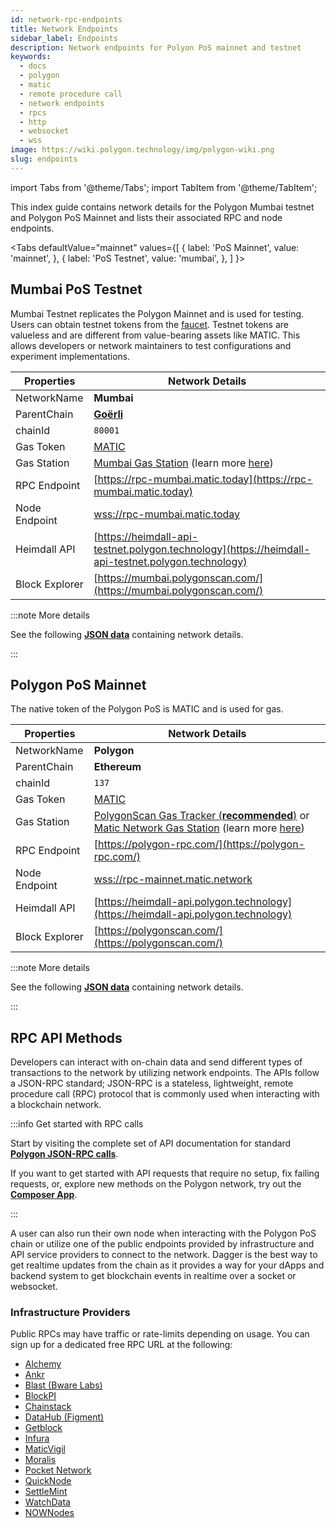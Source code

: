 ```yaml
---
id: network-rpc-endpoints
title: Network Endpoints
sidebar_label: Endpoints
description: Network endpoints for Polyon PoS mainnet and testnet
keywords:
  - docs
  - polygon
  - matic
  - remote procedure call
  - network endpoints
  - rpcs
  - http
  - websocket
  - wss
image: https://wiki.polygon.technology/img/polygon-wiki.png
slug: endpoints
---
```

import Tabs from '@theme/Tabs';
import TabItem from '@theme/TabItem';

This index guide contains network details for the Polygon Mumbai testnet and Polygon PoS Mainnet and 
lists their associated RPC and node endpoints.

<Tabs
  defaultValue="mainnet"
  values={[
    { label: 'PoS Mainnet', value: 'mainnet', },
    { label: 'PoS Testnet', value: 'mumbai', },
  ]
}>
<TabItem value="mumbai">

## Mumbai PoS Testnet

Mumbai Testnet replicates the Polygon Mainnet and is used for testing. Users can obtain
testnet tokens from the [faucet](https://faucet.polygon.technology/).
Testnet tokens are valueless and are different from value-bearing assets like MATIC.
This allows developers or network maintainers to test configurations and experiment implementations.

| Properties                         | Network Details                                                  |
| ---------------------------------- | ---------------------------------------------------------------- |
| NetworkName                        | **Mumbai**                                                       |
| ParentChain                        | **[Goërli](https://goerli.net/)**                                |
| chainId                            | `80001`                                                          |
| Gas Token                          | [MATIC](gas-token)                                               |
| Gas Station                        | [Mumbai Gas Station](https://gasstation-mumbai.matic.today/v2) (learn more [here](https://docs.polygon.technology/docs/develop/tools/polygon-gas-station/))                                      |
| RPC Endpoint                       | [https://rpc-mumbai.matic.today](https://rpc-mumbai.matic.today)         |
| Node Endpoint                      | [wss://rpc-mumbai.matic.today](wss://rpc-mumbai.matic.today)             |
| Heimdall API                       | [https://heimdall-api-testnet.polygon.technology](https://heimdall-api-testnet.polygon.technology)     |
| Block Explorer                     | [https://mumbai.polygonscan.com/](https://mumbai.polygonscan.com/)       |

:::note More details 

See the following [**JSON data**](https://static.matic.network/network/testnet/mumbai/index.json) containing 
network details.

:::

</TabItem>
<TabItem value="mainnet">

## Polygon PoS Mainnet

The native token of the Polygon PoS is MATIC and is used for gas.

| Properties                         | Network Details                                                  |
| ---------------------------------- | ---------------------------------------------------------------- |
| NetworkName                        | **Polygon**                                                      |
| ParentChain                        | **Ethereum**                                                     |
| chainId                            | `137`                                                            |
| Gas Token                          | [MATIC](gas-token)                                               |
| Gas Station                        | [PolygonScan Gas Tracker (**recommended**)](https://polygonscan.com/gastracker) or [Matic Network Gas Station](https://gasstation-mainnet.matic.network/v2) (learn more [here](https://docs.polygon.technology/docs/develop/tools/polygon-gas-station/))                                                                       |
| RPC Endpoint                       | [https://polygon-rpc.com/](https://polygon-rpc.com/)                     | 
| Node Endpoint                      | [wss://rpc-mainnet.matic.network](wss://rpc-mainnet.matic.network)       |
| Heimdall API                       | [https://heimdall-api.polygon.technology](https://heimdall-api.polygon.technology) |
| Block Explorer                     | [https://polygonscan.com/](https://polygonscan.com/)       |

:::note More details 

See the following [**JSON data**](https://github.com/maticnetwork/static/blob/master/network/mainnet/v1/index.json) 
containing network details.

:::

</TabItem>
</Tabs>

## RPC API Methods

Developers can interact with on-chain data and send different types of transactions to 
the network by utilizing network endpoints. The APIs follow a JSON-RPC standard;
JSON-RPC is a stateless, lightweight, remote procedure call (RPC) protocol that is 
commonly used when interacting with a blockchain network.

:::info Get started with RPC calls

Start by visiting the complete set of API documentation for standard 
[**Polygon JSON-RPC calls**](https://edge-docs.polygon.technology/docs/get-started/json-rpc-commands/).

If you want to get started with API requests that require no setup, fix failing requests, or, 
explore new methods on the Polygon network, try out the [**Composer App**](https://composer.alchemyapi.io?composer_state=%7B%22chain%22%3A2%2C%22network%22%3A401%2C%22methodName%22%3A%22eth_getBlockByNumber%22%2C%22paramValues%22%3A%5B%22latest%22%2Cfalse%5D%7D).

:::

A user can also run their own node when interacting with the Polygon PoS chain or utilize
one of the public endpoints provided by infrastructure and API service providers to connect to 
the network. Dagger is the best way to get realtime updates from the chain as it provides a way 
for your dApps and backend system to get blockchain events in realtime over a socket or websocket. 

### Infrastructure Providers

Public RPCs may have traffic or rate-limits depending on usage. 
You can sign up for a dedicated free RPC URL at the following:

* [Alchemy](https://www.alchemy.com/)
* [Ankr](https://www.ankr.com/)
* [Blast (Bware Labs)](https://blastapi.io/)
* [BlockPI](https://blockpi.io/)
* [Chainstack](https://chainstack.com/build-better-with-polygon/)
* [DataHub (Figment)](https://datahub.figment.io)
* [Getblock](https://getblock.io/en/)
* [Infura](https://infura.io)
* [MaticVigil](https://rpc.maticvigil.com/)
* [Moralis](https://moralis.io)
* [Pocket Network](https://www.portal.pokt.network/)
* [QuickNode](https://www.quicknode.com/chains/matic)
* [SettleMint](https://docs.settlemint.com/docs/polygon-connect-to-a-node)
* [WatchData](https://docs.watchdata.io/blockchain-apis/polygon-api)
* [NOWNodes](https://nownodes.io/nodes/polygon-matic)
